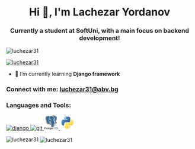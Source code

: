 <h1 align="center">Hi 👋, I'm Lachezar Yordanov</h1>
<h3 align="center">Currently a student at SoftUni, with a main focus on backend development!</h3>

<p align="left"> <img src="https://komarev.com/ghpvc/?username=luchezar31&label=Profile%20views&color=0e75b6&style=flat" alt="luchezar31" /> </p>

<p align="left"> <a href="https://github.com/ryo-ma/github-profile-trophy"><img src="https://github-profile-trophy.vercel.app/?username=luchezar31" alt="luchezar31" /></a> </p>

- 🌱 I’m currently learning **Django framework**

<h3 align="left">Connect with me: <a href="mailto:luchezar31@abv.bg">luchezar31@abv.bg</a></h3>
<p align="left">
</p>

<h3 align="left">Languages and Tools:</h3>
<p align="left"> <a href="https://www.djangoproject.com/" target="_blank" rel="noreferrer"> <img src="https://cdn.worldvectorlogo.com/logos/django.svg" alt="django" width="40" height="40"/> </a> <a href="https://git-scm.com/" target="_blank" rel="noreferrer"> <img src="https://www.vectorlogo.zone/logos/git-scm/git-scm-icon.svg" alt="git" width="40" height="40"/> </a> <a href="https://www.postgresql.org" target="_blank" rel="noreferrer"> <img src="https://raw.githubusercontent.com/devicons/devicon/master/icons/postgresql/postgresql-original-wordmark.svg" alt="postgresql" width="40" height="40"/> </a> <a href="https://www.python.org" target="_blank" rel="noreferrer"> <img src="https://raw.githubusercontent.com/devicons/devicon/master/icons/python/python-original.svg" alt="python" width="40" height="40"/> </a> </p>

<p><img align="left" src="https://github-readme-stats.vercel.app/api/top-langs?username=luchezar31&show_icons=true&locale=en&layout=compact" alt="luchezar31" /></p>

<p>&nbsp;<img align="center" src="https://github-readme-stats.vercel.app/api?username=luchezar31&show_icons=true&locale=en" alt="luchezar31" /></p>
